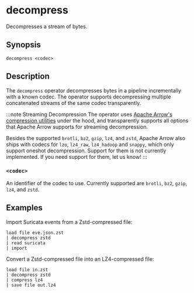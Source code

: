 # decompress

Decompresses a stream of bytes.

## Synopsis

```
decompress <codec>
```

## Description

The `decompress` operator decompresses bytes in a pipeline incrementally with a
known codec. The operator supports decompressing multiple concatenated streams
of the same codec transparently.

:::note Streaming Decompression
The operator uses [Apache Arrow's compression
utilities][apache-arrow-compression] under the hood, and transparently supports
all options that Apache Arrow supports for streaming decompression.

Besides the supported `brotli`, `bz2`, `gzip`, `lz4`, and `zstd`, Apache Arrow
also ships with codecs for `lzo`, `lz4_raw`, `lz4_hadoop` and `snappy`, which
only support oneshot decompression. Support for them is not currently implemented.
If you need support for them, let us know!
:::

[apache-arrow-compression]: https://arrow.apache.org/docs/cpp/api/utilities.html#compression

### `<codec>`

An identifier of the codec to use. Currently supported are `brotli`, `bz2`,
`gzip`, `lz4`, and `zstd`.

## Examples

Import Suricata events from a Zstd-compressed file:

```
load file eve.json.zst
| decompress zstd
| read suricata
| import
```

Convert a Zstd-compressed file into an LZ4-compressed file:

```
load file in.zst
| decompress zstd
| compress lz4
| save file out.lz4
```
